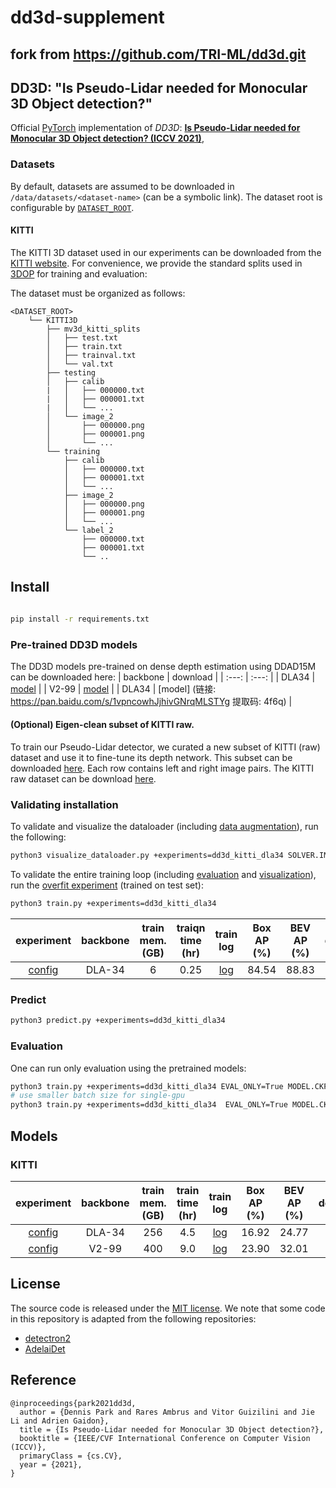 # dd3d-supplement

## fork from https://github.com/TRI-ML/dd3d.git

## DD3D: "Is Pseudo-Lidar needed for Monocular 3D Object detection?"

Official [PyTorch](https://pytorch.org/) implementation of _DD3D_: [**Is Pseudo-Lidar needed for Monocular 3D Object detection? (ICCV 2021)**](https://arxiv.org/abs/2108.06417),

### Datasets

By default, datasets are assumed to be downloaded in `/data/datasets/<dataset-name>` (can be a symbolic link). The dataset root is configurable by [`DATASET_ROOT`](https://github.com/TRI-ML/dd3d/blob/main/configs/defaults.yaml#L35).

#### KITTI

The KITTI 3D dataset used in our experiments can be downloaded from the [KITTI website](http://www.cvlibs.net/datasets/kitti/eval_object.php?obj_benchmark=3d).
For convenience, we provide the standard splits used in [3DOP](https://xiaozhichen.github.io/papers/nips15chen.pdf) for training and evaluation:

The dataset must be organized as follows:

```
<DATASET_ROOT>
    └── KITTI3D
        ├── mv3d_kitti_splits
        │   ├── test.txt
        │   ├── train.txt
        │   ├── trainval.txt
        │   └── val.txt
        ├── testing
        │   ├── calib
        |   │   ├── 000000.txt
        |   │   ├── 000001.txt
        |   │   └── ...
        │   └── image_2
        │       ├── 000000.png
        │       ├── 000001.png
        │       └── ...
        └── training
            ├── calib
            │   ├── 000000.txt
            │   ├── 000001.txt
            │   └── ...
            ├── image_2
            │   ├── 000000.png
            │   ├── 000001.png
            │   └── ...
            └── label_2
                ├── 000000.txt
                ├── 000001.txt
                └── ..
```

## Install

```bash

pip install -r requirements.txt

```

### Pre-trained DD3D models

The DD3D models pre-trained on dense depth estimation using DDAD15M can be downloaded here:
| backbone | download |
| :---: | :---: |
| DLA34 | [model](https://tri-ml-public.s3.amazonaws.com/github/dd3d/pretrained/depth_pretrained_dla34-y1urdmir-20210422_165446-model_final-remapped.pth) |
| V2-99 | [model](https://tri-ml-public.s3.amazonaws.com/github/dd3d/pretrained/depth_pretrained_v99-3jlw0p36-20210423_010520-model_final-remapped.pth) |
| DLA34 | [model] (链接: https://pan.baidu.com/s/1vpncowhJjhivGNrqMLSTYg 提取码: 4f6q) |

#### (Optional) Eigen-clean subset of KITTI raw.

To train our Pseudo-Lidar detector, we curated a new subset of KITTI (raw) dataset and use it to fine-tune its depth network. This subset can be downloaded [here](https://tri-ml-public.s3.amazonaws.com/github/dd3d/eigen_clean.txt). Each row contains left and right image pairs. The KITTI raw dataset can be download [here](http://www.cvlibs.net/datasets/kitti/raw_data.php).

### Validating installation

To validate and visualize the dataloader (including [data augmentation](./configs/defaults/augmentation.yaml)), run the following:

```bash
python3 visualize_dataloader.py +experiments=dd3d_kitti_dla34 SOLVER.IMS_PER_BATCH=4
```

To validate the entire training loop (including [evaluation](./configs/evaluators) and [visualization](./configs/visualizers)), run the [overfit experiment](configs/experiments/dd3d_kitti_dla34_overfit.yaml) (trained on test set):

```bash
python3 train.py +experiments=dd3d_kitti_dla34
```

|                         experiment                          | backbone | train mem. (GB) | traiqn time (hr) |                                               train log                                                | Box AP (%) | BEV AP (%) |                                                  download                                                   |
| :---------------------------------------------------------: | :------: | :-------------: | :--------------: | :----------------------------------------------------------------------------------------------------: | :--------: | :--------: | :---------------------------------------------------------------------------------------------------------: |
| [config](configs/experiments/dd3d_kitti_dla34_overfit.yaml) |  DLA-34  |        6        |       0.25       | [log](https://tri-ml-public.s3.amazonaws.com/github/dd3d/experiments/dla34-kitti-overfit/logs/log.txt) |   84.54    |   88.83    | [model](https://tri-ml-public.s3.amazonaws.com/github/dd3d/experiments/dla34-kitti-overfit/model_final.pth) |

### Predict

```bash
python3 predict.py +experiments=dd3d_kitti_dla34
```

### Evaluation

One can run only evaluation using the pretrained models:

```bash
python3 train.py +experiments=dd3d_kitti_dla34 EVAL_ONLY=True MODEL.CKPT=<path-to-pretrained-model>
# use smaller batch size for single-gpu
python3 train.py +experiments=dd3d_kitti_dla34  EVAL_ONLY=True MODEL.CKPT=<path-to-pretrained-model> TEST.IMS_PER_BATCH=4
```

## Models

### KITTI

|                     experiment                      | backbone | train mem. (GB) | train time (hr) |                                                  train log                                                  | Box AP (%) | BEV AP (%) |                                                     download                                                     |
| :-------------------------------------------------: | :------: | :-------------: | :-------------: | :---------------------------------------------------------------------------------------------------------: | :--------: | :--------: | :--------------------------------------------------------------------------------------------------------------: |
| [config](configs/experiments/dd3d_kitti_dla34.yaml) |  DLA-34  |       256       |       4.5       | [log](https://tri-ml-public.s3.amazonaws.com/github/dd3d/experiments/26675chm-20210826_083148/logs/log.txt) |   16.92    |   24.77    | [model](https://tri-ml-public.s3.amazonaws.com/github/dd3d/experiments/26675chm-20210826_083148/model_final.pth) |
|  [config](configs/experiments/dd3d_kitti_v99.yaml)  |  V2-99   |       400       |       9.0       | [log](https://tri-ml-public.s3.amazonaws.com/github/dd3d/experiments/4elbgev2-20210825_201852/logs/log.txt) |   23.90    |   32.01    | [model](https://tri-ml-public.s3.amazonaws.com/github/dd3d/experiments/4elbgev2-20210825_201852/model_final.pth) |

## License

The source code is released under the [MIT license](LICENSE.md). We note that some code in this repository is adapted from the following repositories:

- [detectron2](https://github.com/facebookresearch/detectron2)
- [AdelaiDet](https://github.com/aim-uofa/AdelaiDet)

## Reference

```
@inproceedings{park2021dd3d,
  author = {Dennis Park and Rares Ambrus and Vitor Guizilini and Jie Li and Adrien Gaidon},
  title = {Is Pseudo-Lidar needed for Monocular 3D Object detection?},
  booktitle = {IEEE/CVF International Conference on Computer Vision (ICCV)},
  primaryClass = {cs.CV},
  year = {2021},
}
```
